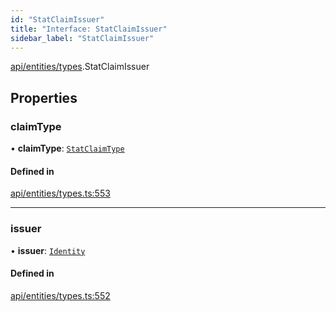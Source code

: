 ```yaml
---
id: "StatClaimIssuer"
title: "Interface: StatClaimIssuer"
sidebar_label: "StatClaimIssuer"
---
```


[api/entities/types](../../../../../modules/API/Entities/Types/Types.md).StatClaimIssuer

## Properties

### claimType

• **claimType**: [`StatClaimType`](../../../../../modules/API/Entities/Types/Types.md#statclaimtype)

#### Defined in

[api/entities/types.ts:553](https://github.com/PolymeshAssociation/polymesh-sdk/blob/fe2e6dd1d/src/api/entities/types.ts#L553)

___

### issuer

• **issuer**: [`Identity`](../../../../../classes/API/Entities/Identity/Identity.md)

#### Defined in

[api/entities/types.ts:552](https://github.com/PolymeshAssociation/polymesh-sdk/blob/fe2e6dd1d/src/api/entities/types.ts#L552)
